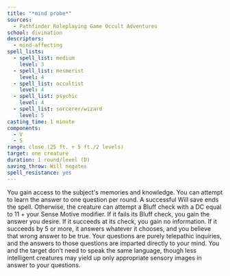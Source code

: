 ```yaml
---
title: "*mind probe*"
sources:
  - Pathfinder Roleplaying Game Occult Adventures
school: divination
descriptors:
  - mind-affecting
spell_lists:
  - spell_list: medium
    level: 3
  - spell_list: mesmerist
    level: 4
  - spell_list: occultist
    level: 4
  - spell_list: psychic
    level: 4
  - spell_list: sorcerer/wizard
    level: 5
casting_time: 1 minute
components:
  - V
  - S
range: close (25 ft. + 5 ft./2 levels)
target: one creature
duration: 1 round/level (D)
saving_throw: Will negates
spell_resistance: yes
---
```


You gain access to the subject's memories and knowledge. You can attempt to learn the answer to one question per round. A successful Will save ends the spell. Otherwise, the creature can attempt a Bluff check with a DC equal to 11 + your Sense Motive modifier. If it fails its Bluff check, you gain the answer you desire. If it succeeds at its check, you gain no information. If it succeeds by 5 or more, it answers whatever it chooses, and you believe that wrong answer to be true. Your questions are purely telepathic inquiries, and the answers to those questions are imparted directly to your mind. You and the target don't need to speak the same language, though less intelligent creatures may yield up only appropriate sensory images in answer to your questions.
